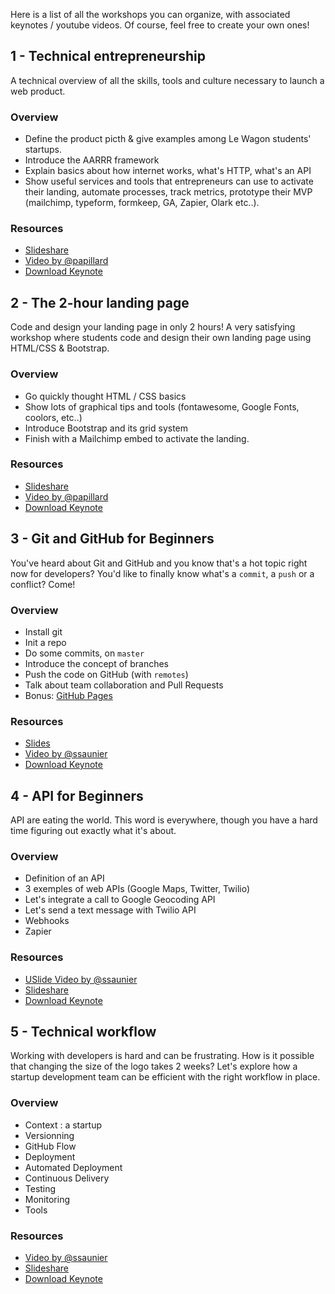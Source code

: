 Here is a list of all the workshops you can organize, with associated keynotes / youtube videos. Of course, feel free to create your own ones!


## 1 - Technical entrepreneurship

A technical overview of all the skills, tools and culture necessary to launch a web product.

### Overview

- Define the product picth & give examples among Le Wagon students' startups.
- Introduce the AARRR framework
- Explain basics about how internet works, what's HTTP, what's an API
- Show useful services and tools that entrepreneurs can use to activate their landing, automate processes, track metrics, prototype their MVP (mailchimp, typeform, formkeep, GA, Zapier, Olark etc..).

### Resources

- [Slideshare](http://www.slideshare.net/bpapillard/le-wagon-tech-entrepreneurship)
- [Video by @papillard](https://www.youtube.com/watch?v=wC90ors8BMk)
- [Download Keynote](https://github.com/lewagon/launch-kit/blob/master/workshops/Le%20Wagon%20-%20tech%20entrepreneurship.key?raw=true)

## 2 - The 2-hour landing page

Code and design your landing page in only 2 hours! A very satisfying workshop where students code and design their own landing page using HTML/CSS & Bootstrap.

### Overview

- Go quickly thought HTML / CSS basics
- Show lots of graphical tips and tools (fontawesome, Google Fonts, coolors, etc..)
- Introduce Bootstrap and its grid system
- Finish with a Mailchimp embed to activate the landing.

### Resources

- [Slideshare](http://fr.slideshare.net/bpapillard/le-wagon-2h-landing)
- [Video by @papillard](https://www.youtube.com/watch?v=SXBX5UFHW64)
- [Download Keynote](https://github.com/lewagon/launch-kit/blob/master/workshops/Le%20Wagon%20-%20landing%20page.key?raw=true)

## 3 - Git and GitHub for Beginners

You've heard about Git and GitHub and you know that's a hot topic right now for developers? You'd like to finally know what's a `commit`, a `push` or a conflict? Come!

### Overview

- Install git
- Init a repo
- Do some commits, on `master`
- Introduce the concept of branches
- Push the code on GitHub (with `remotes`)
- Talk about team collaboration and Pull Requests
- Bonus: [GitHub Pages](https://pages.github.com/)

### Resources

- [Slides](http://www.slideshare.net/ssaunier/le-wagon-git-github)
- [Video by @ssaunier](https://www.youtube.com/watch?v=V6Zo68uQPqE)
- [Download Keynote](https://github.com/lewagon/launch-kit/blob/master/workshops/Le%20Wagon%20-%20Git%20&%20Github.key?raw=true)

## 4 - API for Beginners

API are eating the world. This word is everywhere, though you have a hard time figuring out
exactly what it's about.

### Overview

- Definition of an API
- 3 exemples of web APIs (Google Maps, Twitter, Twilio)
- Let's integrate a call to Google Geocoding API
- Let's send a text message with Twilio API
- Webhooks
- Zapier

### Resources

- [USlide Video by @ssaunier](https://www.uslide.io/presentations/JCyHE0w8oEW5GNZXZik7PA)
- [Slideshare](http://fr.slideshare.net/ssaunier/api-for-beginners)
- [Download Keynote](https://github.com/lewagon/launch-kit/blob/master/workshops/Le%20Wagon%20-%20API.key?raw=true)

## 5 - Technical workflow

Working with developers is hard and can be frustrating. How is it possible that changing the size of the logo
takes 2 weeks? Let's explore how a startup development team can be efficient with the right workflow in place.

### Overview

- Context : a startup
- Versionning
- GitHub Flow
- Deployment
- Automated Deployment
- Continuous Delivery
- Testing
- Monitoring
- Tools

### Resources

- [Video by @ssaunier](https://www.youtube.com/watch?v=JQRiwZKJktE)
- [Slideshare](http://www.slideshare.net/ssaunier/techical-workflow-for-a-startup)
- [Download Keynote](https://github.com/lewagon/launch-kit/blob/master/workshops/Le%20Wagon%20-%20Technical%20Workflow.key?raw=true)
